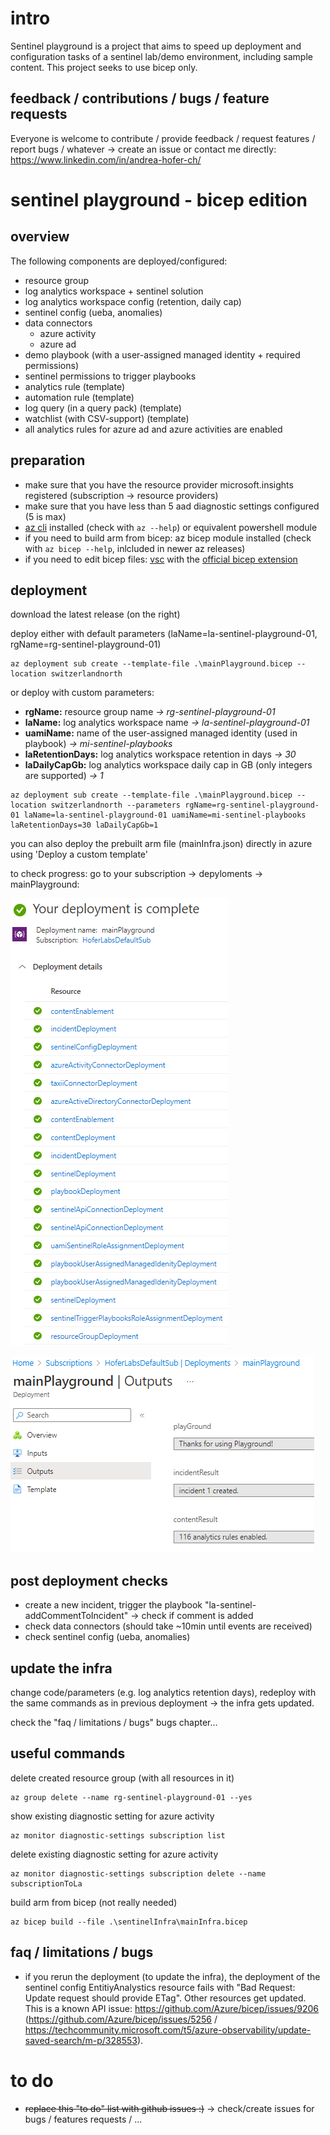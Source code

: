 # intro
Sentinel playground is a project that aims to speed up deployment and configuration tasks of a sentinel lab/demo environment, including sample content. This project seeks to use bicep only.

## feedback / contributions / bugs / feature requests
Everyone is welcome to contribute / provide feedback / request features / report bugs / whatever -> create an issue or contact me directly: https://www.linkedin.com/in/andrea-hofer-ch/


# sentinel playground - **bicep edition**
## overview
The following components are deployed/configured:
- resource group
- log analytics workspace + sentinel solution
- log analytics workspace config (retention, daily cap)
- sentinel config (ueba, anomalies)
- data connectors
    - azure activity
    - azure ad 
- demo playbook (with a user-assigned managed identity + required permissions)
- sentinel permissions to trigger playbooks
- analytics rule (template)
- automation rule (template)
- log query (in a query pack) (template)
- watchlist (with CSV-support) (template)
- all analytics rules for azure ad and azure activities are enabled

## preparation
- make sure that you have the resource provider microsoft.insights registered (subscription -> resource providers)
- make sure that you have less than 5 aad diagnostic settings configured (5 is max)
- [az cli](https://learn.microsoft.com/en-us/cli/azure/install-azure-cli) installed (check with `az --help`) or equivalent powershell module
- if you need to build arm from bicep: az bicep module installed (check with `az bicep --help`, inlcluded in newer az releases)
- if you need to edit bicep files: [vsc](https://code.visualstudio.com/) with the [official bicep extension](https://marketplace.visualstudio.com/items?itemName=ms-azuretools.vscode-bicep)
## deployment
download the latest release (on the right)

deploy either with default parameters (laName=la-sentinel-playground-01, rgName=rg-sentinel-playground-01)
```
az deployment sub create --template-file .\mainPlayground.bicep --location switzerlandnorth
```
or deploy with custom parameters:
- **rgName:** resource group name *-> rg-sentinel-playground-01*
- **laName:** log analytics workspace name *-> la-sentinel-playground-01*
- **uamiName:** name of the user-assigned managed identity (used in playbook) *-> mi-sentinel-playbooks*
- **laRetentionDays:** log analytics workspace retention in days *-> 30*
- **laDailyCapGb:** log analytics workspace daily cap in GB (only integers are supported) *-> 1*
```
az deployment sub create --template-file .\mainPlayground.bicep --location switzerlandnorth --parameters rgName=rg-sentinel-playground-01 laName=la-sentinel-playground-01 uamiName=mi-sentinel-playbooks laRetentionDays=30 laDailyCapGb=1
```

you can also deploy the prebuilt arm file (mainInfra.json) directly in azure using 'Deploy a custom template'

to check progress: go to your subscription -> depyloments -> mainPlayground:

![deployment progress](doc/images/infraDeployment.png)

![deployment progress output](doc/images/infraDeploymentOutputs.png)


## post deployment checks
- create a new incident, trigger the playbook "la-sentinel-addCommentToIncident" -> check if comment is added
- check data connectors (should take ~10min until events are received)
- check sentinel config (ueba, anomalies)

## update the infra
change code/parameters (e.g. log analytics retention days), redeploy with the same commands as in previous deployment -> the infra gets updated.

check the "faq / limitations / bugs" bugs chapter...

## useful commands
delete created resource group (with all resources in it)
```
az group delete --name rg-sentinel-playground-01 --yes
```

show existing diagnostic setting for azure activity
```
az monitor diagnostic-settings subscription list
```

delete existing diagnostic setting for azure activity
```
az monitor diagnostic-settings subscription delete --name subscriptionToLa
```
build arm from bicep (not really needed)
```
az bicep build --file .\sentinelInfra\mainInfra.bicep
```

## faq / limitations / bugs
- if you rerun the deployment (to update the infra), the deployment of the sentinel config EntitiyAnalystics resource fails with "Bad Request: Update request should provide ETag". Other resources get updated. This is a known API issue: https://github.com/Azure/bicep/issues/9206 (https://github.com/Azure/bicep/issues/5256 / https://techcommunity.microsoft.com/t5/azure-observability/update-saved-search/m-p/328553). 

# to do
- ~~replace this "to do" list with github issues :)~~ -> check/create issues for bugs / features requests / ...

